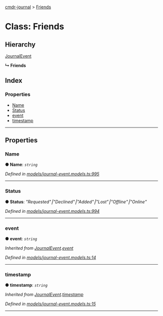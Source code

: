 [cmdr-journal](../README.md) > [Friends](../classes/friends.md)



# Class: Friends

## Hierarchy


 [JournalEvent](journalevent.md)

**↳ Friends**







## Index

### Properties

* [Name](friends.md#name)
* [Status](friends.md#status)
* [event](friends.md#event)
* [timestamp](friends.md#timestamp)



---
## Properties
<a id="name"></a>

###  Name

**●  Name**:  *`string`* 

*Defined in [models/journal-event.models.ts:995](https://github.com/chrisbruford/cmdr-journal/blob/0588b1f/src/models/journal-event.models.ts#L995)*





___

<a id="status"></a>

###  Status

**●  Status**:  *"Requested"⎮"Declined"⎮"Added"⎮"Lost"⎮"Offline"⎮"Online"* 

*Defined in [models/journal-event.models.ts:994](https://github.com/chrisbruford/cmdr-journal/blob/0588b1f/src/models/journal-event.models.ts#L994)*





___

<a id="event"></a>

###  event

**●  event**:  *`string`* 

*Inherited from [JournalEvent](journalevent.md).[event](journalevent.md#event)*

*Defined in [models/journal-event.models.ts:14](https://github.com/chrisbruford/cmdr-journal/blob/0588b1f/src/models/journal-event.models.ts#L14)*





___

<a id="timestamp"></a>

###  timestamp

**●  timestamp**:  *`string`* 

*Inherited from [JournalEvent](journalevent.md).[timestamp](journalevent.md#timestamp)*

*Defined in [models/journal-event.models.ts:15](https://github.com/chrisbruford/cmdr-journal/blob/0588b1f/src/models/journal-event.models.ts#L15)*





___


